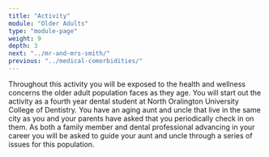 ```yaml
---
title: "Activity"
module: "Older Adults"
type: "module-page"
weight: 9
depth: 3
next: "../mr-and-mrs-smith/"
previous: "../medical-comorbidities/"
---
```

<form method="post" action="."><div class="pageblock"><p>Throughout this activity you will be exposed to the health and wellness concerns the older adult population faces as they age. You will start out the activity as a fourth year dental student at  North Oralington University College of Dentistry. You have an aging aunt and uncle that live in the same city as you and your parents have asked that you periodically check in on them.  As both a family member and dental professional advancing in your career you will be asked to guide your aunt and uncle through a series of issues for this population.</p>
</div></form>
